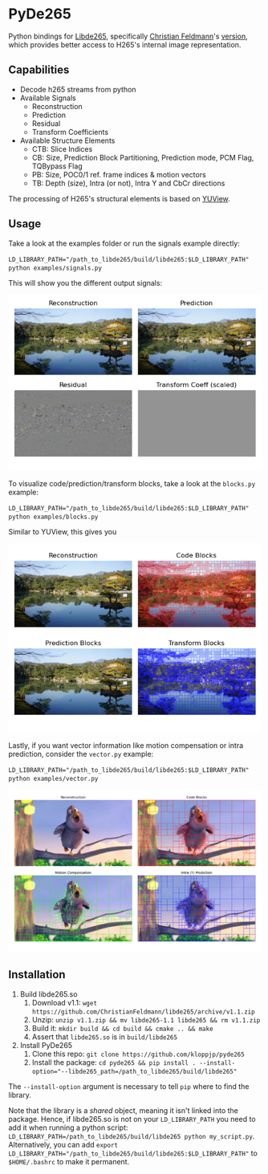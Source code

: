 # PyDe265
Python bindings for [Libde265](https://github.com/strukturag/libde265), 
specifically [Christian Feldmann](https://github.com/ChristianFeldmann)'s
 [version](https://github.com/ChristianFeldmann/libde265/tree/v1.1/libde265),
  which provides better access to H265's internal image representation.
  
## Capabilities

- Decode h265 streams from python
- Available Signals
  - Reconstruction
  - Prediction
  - Residual
  - Transform Coefficients
- Available Structure Elements
  - CTB: Slice Indices
  - CB: Size, Prediction Block Partitioning, Prediction mode, PCM Flag, TQBypass Flag
  - PB: Size, POC0/1 ref. frame indices & motion vectors
  - TB: Depth (size), Intra (or not), Intra Y and CbCr directions
  
The processing of H265's structural elements is based on [YUView](https://github.com/IENT/YUView).
 
## Usage

Take a look at the examples folder or run the signals example directly:

`LD_LIBRARY_PATH="/path_to_libde265/build/libde265:$LD_LIBRARY_PATH" python examples/signals.py`

This will show you the different output signals:

![Output Signals](doc/signals_example.png)

To visualize code/prediction/transform blocks, take a look at the `blocks.py` example:

`LD_LIBRARY_PATH="/path_to_libde265/build/libde265:$LD_LIBRARY_PATH" python examples/blocks.py`

Similar to YUView, this gives you

![Block Structure](doc/blocks_example.png)

Lastly, if you want vector information like motion compensation or intra prediction, consider the `vector.py` 
example:

`LD_LIBRARY_PATH="/path_to_libde265/build/libde265:$LD_LIBRARY_PATH" python examples/vector.py`

![Motion Compensation & Intra Prediction](doc/vector_example.png)

 
## Installation

1. Build libde265.so
    1. Download v1.1: `wget https://github.com/ChristianFeldmann/libde265/archive/v1.1.zip`
    2. Unzip: `unzip v1.1.zip && mv libde265-1.1 libde265 && rm v1.1.zip`
    3. Build it: `mkdir build && cd build && cmake .. && make`
    4. Assert that `libde265.so` is in `build/libde265`
2. Install PyDe265
    1. Clone this repo: `git clone https://github.com/kloppjp/pyde265`
    2. Install the package: `cd pyde265 && pip install . --install-option="--libde265_path=/path_to_libde265/build/libde265"`
    
The `--install-option` argument is necessary to tell `pip` where to find the library.

Note that the library is a _shared_ object, meaning it isn't linked into the package.
Hence, if libde265.so is not on your `LD_LIBRARY_PATH` you need to add it when running
a python script: `LD_LIBRARY_PATH=/path_to_libde265/build/libde265 python my_script.py`. 
Alternatively, you can add `export LD_LIBRARY_PATH="/path_to_libde265/build/libde265:$LD_LIBRARY_PATH"`
to `$HOME/.bashrc` to make it permanent.
    
